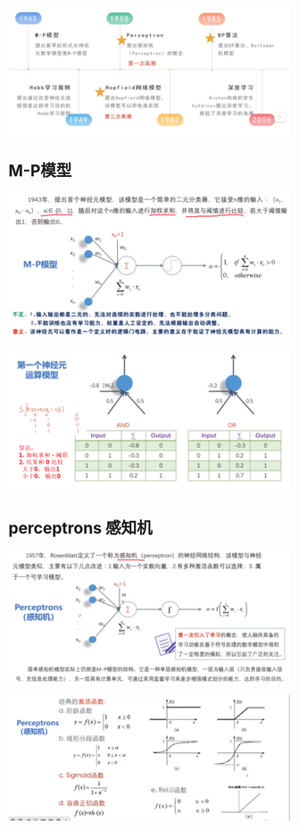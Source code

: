 ![](../photo/Pasted%20image%2020240511181900.png)
# M-P模型
![](../photo/Pasted%20image%2020240511182020.png)

![](../photo/Pasted%20image%2020240511182717.png)
# perceptrons 感知机
![](../photo/Pasted%20image%2020240511182151.png)


![](../photo/Pasted%20image%2020240511191008.png)

